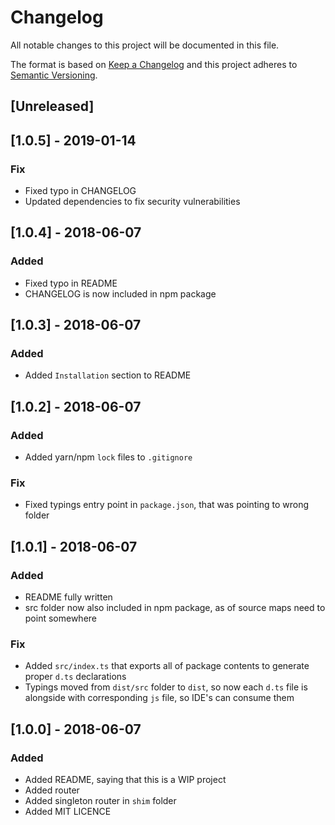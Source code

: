 # Changelog
All notable changes to this project will be documented in this file.

The format is based on [Keep a Changelog](http://keepachangelog.com/en/1.0.0/)
and this project adheres to [Semantic Versioning](http://semver.org/spec/v2.0.0.html).

## [Unreleased]

## [1.0.5] - 2019-01-14
### Fix
- Fixed typo in CHANGELOG
- Updated dependencies to fix security vulnerabilities

## [1.0.4] - 2018-06-07
### Added
- Fixed typo in README
- CHANGELOG is now included in npm package

## [1.0.3] - 2018-06-07
### Added
- Added `Installation` section to README

## [1.0.2] - 2018-06-07
### Added
- Added yarn/npm `lock` files to `.gitignore`

### Fix
- Fixed typings entry point in `package.json`, that was pointing to wrong folder

## [1.0.1] - 2018-06-07
### Added
- README fully written
- src folder now also included in npm package, as of source maps need to point somewhere

### Fix
- Added `src/index.ts` that exports all of package contents to generate proper `d.ts` 
declarations  
- Typings moved from `dist/src` folder to `dist`, so now each `d.ts` file is alongside 
with corresponding `js` file, so IDE's can consume them

## [1.0.0] - 2018-06-07
### Added
- Added README, saying that this is a WIP project
- Added router
- Added singleton router in `shim` folder
- Added MIT LICENCE







